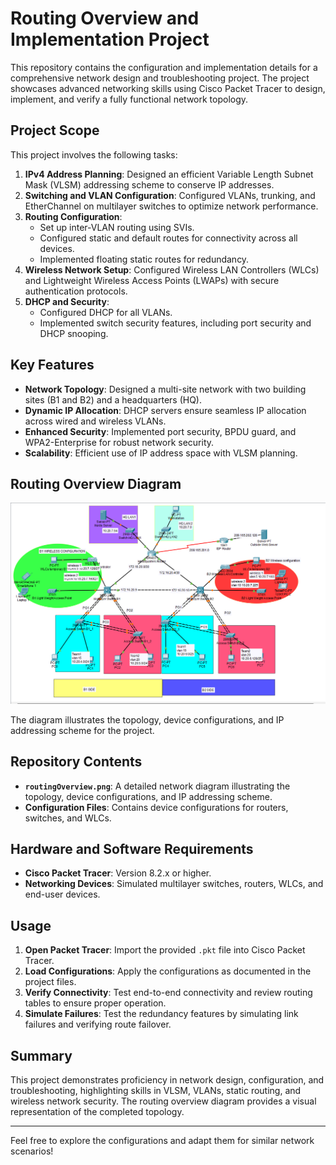 # Routing Overview and Implementation Project

This repository contains the configuration and implementation details for a comprehensive network design and troubleshooting project. The project showcases advanced networking skills using Cisco Packet Tracer to design, implement, and verify a fully functional network topology.

## Project Scope

This project involves the following tasks:
1. **IPv4 Address Planning**: Designed an efficient Variable Length Subnet Mask (VLSM) addressing scheme to conserve IP addresses.
2. **Switching and VLAN Configuration**: Configured VLANs, trunking, and EtherChannel on multilayer switches to optimize network performance.
3. **Routing Configuration**:
   - Set up inter-VLAN routing using SVIs.
   - Configured static and default routes for connectivity across all devices.
   - Implemented floating static routes for redundancy.
4. **Wireless Network Setup**: Configured Wireless LAN Controllers (WLCs) and Lightweight Wireless Access Points (LWAPs) with secure authentication protocols.
5. **DHCP and Security**:
   - Configured DHCP for all VLANs.
   - Implemented switch security features, including port security and DHCP snooping.

## Key Features

- **Network Topology**: Designed a multi-site network with two building sites (B1 and B2) and a headquarters (HQ).
- **Dynamic IP Allocation**: DHCP servers ensure seamless IP allocation across wired and wireless VLANs.
- **Enhanced Security**: Implemented port security, BPDU guard, and WPA2-Enterprise for robust network security.
- **Scalability**: Efficient use of IP address space with VLSM planning.

## Routing Overview Diagram

![Routing Overview](routingOverview.png)

The diagram illustrates the topology, device configurations, and IP addressing scheme for the project.

## Repository Contents

- **`routingOverview.png`**: A detailed network diagram illustrating the topology, device configurations, and IP addressing scheme.
- **Configuration Files**: Contains device configurations for routers, switches, and WLCs.

## Hardware and Software Requirements

- **Cisco Packet Tracer**: Version 8.2.x or higher.
- **Networking Devices**: Simulated multilayer switches, routers, WLCs, and end-user devices.

## Usage

1. **Open Packet Tracer**: Import the provided `.pkt` file into Cisco Packet Tracer.
2. **Load Configurations**: Apply the configurations as documented in the project files.
3. **Verify Connectivity**: Test end-to-end connectivity and review routing tables to ensure proper operation.
4. **Simulate Failures**: Test the redundancy features by simulating link failures and verifying route failover.

## Summary

This project demonstrates proficiency in network design, configuration, and troubleshooting, highlighting skills in VLSM, VLANs, static routing, and wireless network security. The routing overview diagram provides a visual representation of the completed topology.

---

Feel free to explore the configurations and adapt them for similar network scenarios!
